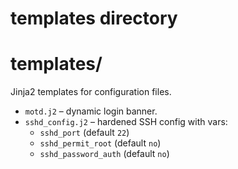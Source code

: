 # templates directory
# templates/

Jinja2 templates for configuration files.

- `motd.j2` – dynamic login banner.
- `sshd_config.j2` – hardened SSH config with vars:
  - `sshd_port` (default `22`)
  - `sshd_permit_root` (default `no`)
  - `sshd_password_auth` (default `no`)

